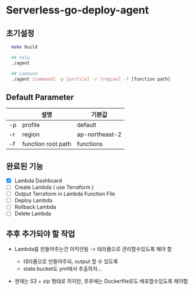# Serverless-go-deploy-agent

## 초기설정

```sh
  make build

  ## help
  ./agent

  ## command
  ./agent [command] -p [profile] -r [region] -f [function path]
```

## Default Parameter

|     | 설명               | 기본값         |
| --- | ------------------ | -------------- |
| -p  | profile            | default        |
| -r  | region             | ap-northeast-2 |
| -f  | function root path | functions      |

## 완료된 기능

- [x] Lambda Dashboard
- [ ] Create Lambda ( use Terraform )
- [ ] Output Terraform in Lambda Function File
- [ ] Deploy Lambda
- [ ] Rollback Lambda
- [ ] Delete Lambda

## 추후 추가되야 할 작업

- Lambda를 만들어주는건 아직안됨 -> 테라폼으로 관리할수있도록 해야 함

  - 테라폼으로 만들어주되, output 할 수 있도록
  - state bucket도 yml에서 추출하자...

- 현재는 S3 + zip 형태로 하지만, 추후에는 Dockerfile로도 배포할수있도록 해야함
